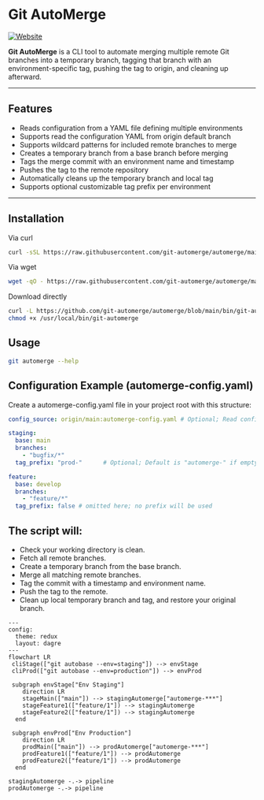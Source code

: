 # Git AutoMerge

[![Website](https://img.shields.io/badge/site-git--automerge.github.io-blue?logo=githubpages)](https://git-automerge.github.io/)

**Git AutoMerge** is a CLI tool to automate merging multiple remote Git branches into a temporary branch, tagging that branch with an environment-specific tag, pushing the tag to origin, and cleaning up afterward.

---

## Features

- Reads configuration from a YAML file defining multiple environments
- Supports read the configuration YAML from origin default branch
- Supports wildcard patterns for included remote branches to merge
- Creates a temporary branch from a base branch before merging
- Tags the merge commit with an environment name and timestamp
- Pushes the tag to the remote repository
- Automatically cleans up the temporary branch and local tag
- Supports optional customizable tag prefix per environment

---

## Installation

Via curl
```bash
curl -sSL https://raw.githubusercontent.com/git-automerge/automerge/main/install.sh | sudo bash
```

Via wget
```bash
wget -qO - https://raw.githubusercontent.com/git-automerge/automerge/main/install.sh | sudo bash
```

Download directly
```bash
curl -L https://github.com/git-automerge/automerge/blob/main/bin/git-automerge -o /usr/local/bin/git-automerge
chmod +x /usr/local/bin/git-automerge
```

## Usage

```bash
git automerge --help
```

## Configuration Example (automerge-config.yaml)

Create a automerge-config.yaml file in your project root with this structure:
```yaml
config_source: origin/main:automerge-config.yaml # Optional; Read config from remote branch

staging:
  base: main
  branches:
    - "bugfix/*"
  tag_prefix: "prod-"      # Optional; Default is "automerge-" if empty or false, no prefix used

feature:
  base: develop
  branches:
    - "feature/*"
  tag_prefix: false # omitted here; no prefix will be used
```


## The script will:

- Check your working directory is clean.
- Fetch all remote branches.
- Create a temporary branch from the base branch.
- Merge all matching remote branches.
- Tag the commit with a timestamp and environment name.
- Push the tag to the remote.
- Clean up local temporary branch and tag, and restore your original branch.

```mermaid
---
config:
  theme: redux
  layout: dagre
---
flowchart LR
 cliStage(["git autobase --env=staging"]) --> envStage
 cliProd(["git autobase --env=production"]) --> envProd

 subgraph envStage["Env Staging"]
    direction LR
    stageMain(["main"]) --> stagingAutomerge["automerge-***"]
    stageFeature1(["feature/1"]) --> stagingAutomerge
    stageFeature2(["feature/1"]) --> stagingAutomerge
  end
 
 subgraph envProd["Env Production"]
    direction LR
    prodMain(["main"]) --> prodAutomerge["automerge-***"]
    prodFeature1(["feature/1"]) --> prodAutomerge
    prodFeature2(["feature/1"]) --> prodAutomerge
  end

stagingAutomerge -.-> pipeline
prodAutomerge -.-> pipeline
```
